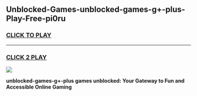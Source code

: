 
## Unblocked-Games-unblocked-games-g+-plus-Play-Free-pi0ru
<h3>
<a href="https://premium76.site?title=unblocked-games-g+-plus&ref=19M">CLICK TO PLAY</a></h3>
<hr>

<h3>
<a href="https://premium76.site?title=unblocked-games-g+-plus&ref=19M">CLICK 2 PLAY</a>
  
</h3>

<a href="https://premium76.site?title=unblocked-games-g+-plus&ref=19M"><img src="https://clearcache.store/games.png"></a>


**unblocked-games-g+-plus games unblocked: Your Gateway to Fun and Accessible Online Gaming**
